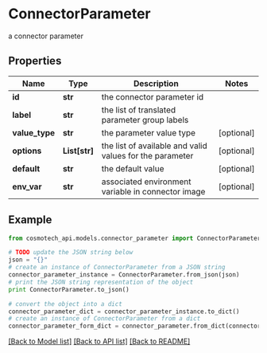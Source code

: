 # ConnectorParameter

a connector parameter

## Properties

Name | Type | Description | Notes
------------ | ------------- | ------------- | -------------
**id** | **str** | the connector parameter id | 
**label** | **str** | the list of translated parameter group labels | 
**value_type** | **str** | the parameter value type | [optional] 
**options** | **List[str]** | the list of available and valid values for the parameter | [optional] 
**default** | **str** | the default value | [optional] 
**env_var** | **str** | associated environment variable in connector image | [optional] 

## Example

```python
from cosmotech_api.models.connector_parameter import ConnectorParameter

# TODO update the JSON string below
json = "{}"
# create an instance of ConnectorParameter from a JSON string
connector_parameter_instance = ConnectorParameter.from_json(json)
# print the JSON string representation of the object
print ConnectorParameter.to_json()

# convert the object into a dict
connector_parameter_dict = connector_parameter_instance.to_dict()
# create an instance of ConnectorParameter from a dict
connector_parameter_form_dict = connector_parameter.from_dict(connector_parameter_dict)
```
[[Back to Model list]](../README.md#documentation-for-models) [[Back to API list]](../README.md#documentation-for-api-endpoints) [[Back to README]](../README.md)


